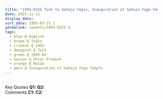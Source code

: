 ```yaml
---
title: "1993-0325 Talk to Sahaja Yogis, Inauguration of Sahaja Yoga Temple, Noida, Uttar Pradesh, India"
date: 2023-11-11
display_date: 
sort_date: 1993-03-25.1
permalink: /events/1993-0325-a
tags:
  - blue @ English
  - brown @ India
  - crimson @ 1993
  - deeppink @ Talk
  - green @ 1993-03
  - maroon @ Uttar Pradesh
  - orange @ Noida
  - peru @ Inauguration of Sahaja Yoga Temple
---
```


<br>

<wave-list>
  <list-title color="DarkSeaGreen" width="55">Key Quotes</list-title>
  <list-item color="BlanchedAlmond" width="280"><b>Q1:</b> <i></i></list-item>
  <list-item color="Lavender" width="280"><b>Q2:</b> <i></i></list-item>
</wave-list>

<br>

<wave-list>
  <list-title color="DarkSeaGreen" width="55">Comments</list-title>
  <list-item color="BlanchedAlmond" width="280"><b>C1:</b> <i></i></list-item>
  <list-item color="Lavender" width="280"><b>C2:</b> <i></i></list-item>
</wave-list>